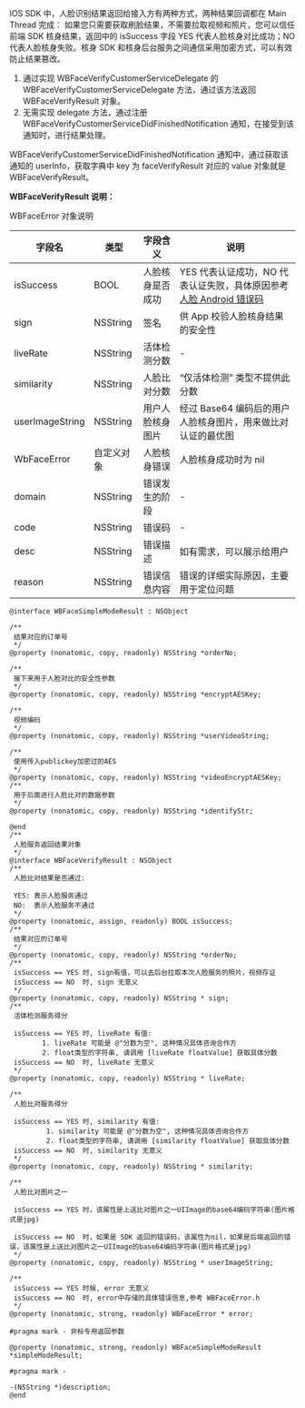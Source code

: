 IOS SDK 中，人脸识别结果返回给接入方有两种方式，两种结果回调都在 Main Thread 完成：
如果您只需要获取刷脸结果，不需要拉取视频和照片，您可以信任前端 SDK 核身结果，返回中的 isSuccess 字段 YES 代表人脸核身对比成功；NO 代表人脸核身失败。核身 SDK 和核身后台服务之间通信采用加密方式，可以有效防止结果篡改。
1. 通过实现 WBFaceVerifyCustomerServiceDelegate 的 WBFaceVerifyCustomerServiceDelegate 方法，通过该方法返回 WBFaceVerifyResult 对象。
2. 无需实现 delegate 方法，通过注册 WBFaceVerifyCustomerServiceDidFinishedNotification 通知，在接受到该通知时，进行结果处理。

WBFaceVerifyCustomerServiceDidFinishedNotification 通知中，通过获取该通知的 userInfo，获取字典中 key 为 faceVerifyResult 对应的 value 对象就是 WBFaceVerifyResult。

**WBFaceVerifyResult 说明：**

WBFaceError 对象说明

| 字段名          | 类型       | 字段含义         | 说明                                                         |
| --------------- | ---------- | ---------------- | ------------------------------------------------------------ |
| isSuccess       | BOOL       | 人脸核身是否成功 | YES 代表认证成功，NO 代表认证失败，具体原因参考 [人脸 Android 错误码](https://cloud.tencent.com/document/product/1007/35871) |
| sign            | NSString   | 签名             | 供 App 校验人脸核身结果的安全性                              |
| liveRate        | NSString   | 活体检测分数     | -                                                            |
| similarity      | NSString   | 人脸比对分数     | “仅活体检测” 类型不提供此分数                                |
| userImageString | NSString   | 用户人脸核身图片 | 经过 Base64 编码后的用户人脸核身图片，用来做比对认证的最优图 |
| WbFaceError     | 自定义对象 | 人脸核身错误     | 人脸核身成功时为 nil                                         |
| domain | NSString | 错误发生的阶段 | -                                    |
| code   | NSString | 错误码         | -                                    |
| desc   | NSString | 错误描述       | 如有需求，可以展示给用户             |
| reason | NSString | 错误信息内容   | 错误的详细实际原因，主要用于定位问题 |

```
@interface WBFaceSimpleModeResult : NSObject

/**
 结果对应的订单号
 */
@property (nonatomic, copy, readonly) NSString *orderNo;

/**
 接下来用于人脸对比的安全性参数
 */
@property (nonatomic, copy, readonly) NSString *encryptAESKey;

/**
 视频编码
 */
@property (nonatomic, copy, readonly) NSString *userVideoString;

/**
 使用传入publickey加密过的AES
 */
@property (nonatomic, copy, readonly) NSString *videoEncryptAESKey;
/**
 用于后面进行人脸比对的数据参数
 */
@property (nonatomic, copy, readonly) NSString *identifyStr;

@end
/**
 人脸服务返回结果对象
 */
@interface WBFaceVerifyResult : NSObject
/**
 人脸比对结果是否通过:

 YES: 表示人脸服务通过
 NO:  表示人脸服务不通过
 */
@property (nonatomic, assign, readonly) BOOL isSuccess;
/**
 结果对应的订单号
 */
@property (nonatomic, copy, readonly) NSString *orderNo;
/**
 isSuccess == YES 时, sign有值，可以去后台拉取本次人脸服务的照片，视频存证
 isSuccess == NO  时, sign 无意义
 */
@property (nonatomic, copy, readonly) NSString * sign;
/**
 活体检测服务得分

 isSuccess == YES 时, liveRate 有值:
        1. liveRate 可能是 @"分数为空", 这种情况具体咨询合作方
        2. float类型的字符串, 请调用 [liveRate floatValue] 获取具体分数
 isSuccess == NO  时, liveRate 无意义
 */
@property (nonatomic, copy, readonly) NSString * liveRate;

/**
 人脸比对服务得分

 isSuccess == YES 时, similarity 有值:
         1. similarity 可能是 @"分数为空", 这种情况具体咨询合作方
         2. float类型的字符串, 请调用 [similarity floatValue] 获取具体分数
 isSuccess == NO  时, similarity 无意义
 */
@property (nonatomic, copy, readonly) NSString * similarity;

/**
 人脸比对图片之一

 isSuccess == YES 时，该属性是上送比对图片之一UIImage的base64编码字符串(图片格式是jpg)

 isSuccess == NO  时，如果是 SDK 返回的错误码，该属性为nil，如果是后端返回的错误，该属性是上送比对图片之一UIImage的base64编码字符串(图片格式是jpg)
 */
@property (nonatomic, copy, readonly) NSString * userImageString;

/**
 isSuccess == YES 时候, error 无意义
 isSuccess == NO  时, error中存储的具体错误信息,参考 WBFaceError.h
 */
@property (nonatomic, strong, readonly) WBFaceError * error;

#pragma mark - 非标专用返回参数

@property (nonatomic, strong, readonly) WBFaceSimpleModeResult *simpleModeResult;

#pragma mark -

-(NSString *)description;
@end
```
